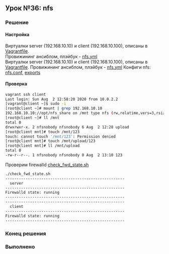 ## Урок №36: nfs
### Решение
#### Настройка
Виртуалки server (192.168.10.10) и client (192.168.10.100), описаны в [Vagrantfile](Vagrantfile).   
Провижининг ансиблом, плэйбук - [nfs.yml](nfs.yml)   
Виртуалки server (192.168.10.10) и client (192.168.10.100), описаны в [Vagrantfile](Vagrantfile). Провижининг ансиблом, плэйбук - [nfs.yml](nfs.yml)
Конфиги nfs: [nfs.conf](templates/nfs.conf), [exports](templates/exports)
#### Проверка
```bash
vagrant ssh client
Last login: Sun Aug  2 12:58:20 2020 from 10.0.2.2
[vagrant@client ~]$ sudo -i
[root@client ~]# mount | grep 192.168.10.10
192.168.10.10://opt/nfs_share on /mnt type nfs (rw,relatime,vers=3,rsize=32768,wsize=32768,namlen=255,hard,proto=udp,timeo=11,retrans=3,sec=sys,mountaddr=192.168.10.10,mountvers=3,mountport=20048,mountproto=udp,local_lock=none,addr=192.168.10.10)
[root@client ~]# ll /mnt
total 0
drwxrwxr-x. 2 nfsnobody nfsnobody 6 Aug  2 12:28 upload
[root@client mnt]# touch /mnt/123
touch: cannot touch '/mnt/123': Permission denied
[root@client mnt]# touch /mnt/upload/123
[root@client mnt]# ll /mnt/upload
total 0
-rw-r--r--. 1 nfsnobody nfsnobody 0 Aug  2 13:10 123
```
Проверим firewalld [check_fwd_state.sh](check_fwd_state.sh)
```bash
./check_fwd_state.sh 
-----------------------------------------------------
  server
-----------------------------------------------------
Firewalld state: running
-----------------------------------------------------
-----------------------------------------------------
  client
-----------------------------------------------------
Firewalld state: running
-----------------------------------------------------
```
### Конец решения
### Выполненo